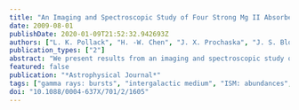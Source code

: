 ```yaml
---
title: "An Imaging and Spectroscopic Study of Four Strong Mg II Absorbers Revealed by GRB 060418"
date: 2009-08-01
publishDate: 2020-01-09T21:52:32.942693Z
authors: ["L. K. Pollack", "H. -W. Chen", "J. X. Prochaska", "J. S. Bloom"]
publication_types: ["2"]
abstract: "We present results from an imaging and spectroscopic study of four strong Mg II absorbers of W(2796) gsim 1 ̊A revealed by the afterglow of GRB 060418 at z $_GRB$ = 1.491. These absorbers, at z = 0.603, 0.656, 1.107, and z $_GRB$, exhibit large ion abundances that suggest neutral gas columns characteristic of damped Lyα systems. The imaging data include optical images obtained using Low-Resolution Imaging Spectrometer (LRIS) on the Keck I telescope and using Advanced Camera for Surveys on board Hubble Space Telescope, and near- infrared H-band images obtained using Persson's Auxiliary Nasmyth Infrared Camera on the Magellan Baade Telescope and K'-band images obtained using NIRC2 with laser guide star adaptive optics on the Keck II telescope. These images reveal six distinct objects at Δ þeta lsim 3farcs5 of the afterglow's position, two of which exhibit well-resolved mature disk morphology, one shows red colors, and three are blue compact sources. Follow-up spectroscopic observations using LRIS confirm that one of the disk galaxies coincides with the Mg II absorber at z = 0.656. The observed broadband spectral energy distributions of the second disk galaxy and the red source indicate that they are associated with the absorbers at z = 0.603 and z = 1.107, respectively. These results show that strong Mg II absorbers identified in gamma-ray burst (GRB) afterglow spectra are associated with typical galaxies of luminosity ≈0.1 - 1 L $_*$ at impact parameter of o̊ lsim 10 h $^-1$ kpc. The close angular separation would preclude easy detections toward a bright quasar. Finally, we associate the remaining three blue compact sources with the GRB host galaxy, noting that they are likely star-forming knots located at projected distances of r̊ = 2 - 12 h $^-1$ kpc from the afterglow. At the afterglow's position, we derive a 2σ upper limit to the underlying star-formation rate intensity of 0.0074 M $_sun$ yr$^-1$ kpc$^-2$. <P />Based in part on observations made with the NASA/ESA Hubble Space Telescope, obtained at the Space Telescope Science Institute, which is operated by the Association of Universities for Research in Astronomy, Inc., under NASA contract NAS 5-26555."
featured: false
publication: "*Astrophysical Journal*"
tags: ["gamma rays: bursts", "intergalactic medium", "ISM: abundances", "ISM: kinematics and dynamics", "Astrophysics - Cosmology and Nongalactic Astrophysics"]
doi: "10.1088/0004-637X/701/2/1605"
---
```


